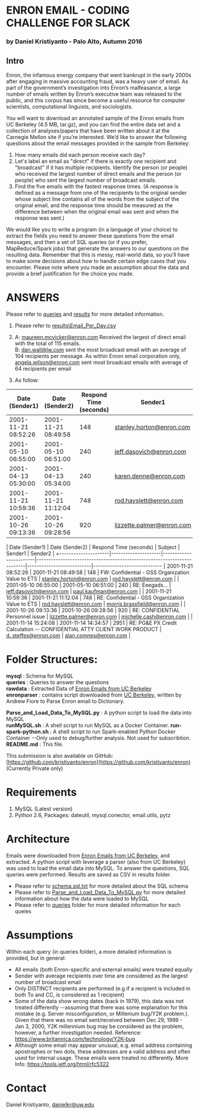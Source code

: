 # ENRON EMAIL - CODING CHALLENGE FOR SLACK
### by Daniel Kristiyanto - Palo Alto, Autumn 2016

## Intro
Enron, the infamous energy company that went bankrupt in the early 2000s after engaging in massive accounting fraud, was a heavy user of email. As part of the government’s investigation into Enron’s malfeasance, a large number of emails written by Enron’s executive team was released to the public, and this corpus has since become a useful resource for computer scientists, computational linguists, and sociologists.

You will want to download an annotated sample of the Enron emails from UC Berkeley (4.5 MB, tar.gz), and you can find the entire data set and a collection of analyses/papers that have been written about it at the Carnegie Mellon site if you’re interested. We’d like to answer the following questions about the email messages provided in the sample from Berkeley:

1. How many emails did each person receive each day?
2. Let's label an email as "direct" if there is exactly one recipient and "broadcast" if it has multiple recipients. Identify the person (or people) who received the largest number of direct emails and the person (or people) who sent the largest number of broadcast emails.
3. Find the five emails with the fastest response times. (A response is defined as a message from one of the recipients to the original sender whose subject line contains all of the words from the subject of the original email, and the response time should be measured as the difference between when the original email was sent and when the response was sent.)

We would like you to write a program (in a language of your choice) to extract the fields you need to answer these questions from the email messages, and then a set of SQL queries (or if you prefer, MapReduce/Spark jobs) that generate the answers to our questions on the resulting data. Remember that this is messy, real-world data, so you’ll have to make some decisions about how to handle certain edge cases that you encounter. Please note where you made an assumption about the data and provide a brief justification for the choice you made.


# ANSWERS
Please refer to [queries](queries) and [results](results) for more detailed information.  
1.  Please refer to [results\Email_Per_Day.csv](results\Email_Per_Day.csv)  
2.  A: maureen.mcvicker@enron.com Received the largest of direct email with the total of 115 emails.  
    B: dan.wall@lw.com sent the most broadcast email with an average of 104 recipients per message. As within Enron email corporation only, angela.wilson@enron.com sent most broadcast emails with average of 64 recipients per email  

3. As follow:  


| Date (Sender1)      | Date (Sender2)      | Respond Time (seconds) | Sender1                   | Sender2                     |
|---------------------|---------------------|------------------------|---------------------------|-----------------------------|
| 2001-11-21 08:52:26 | 2001-11-21 08:49:58 |                    148 | stanley.horton@enron.com  | rod.hayslett@enron.com      |
| 2001-05-10 06:55:00 | 2001-05-10 06:51:00 |                    240 | jeff.dasovich@enron.com   | paul.kaufman@enron.com      |
| 2001-04-13 05:30:00 | 2001-04-13 05:34:00 |                    240 | karen.denne@enron.com     | jeff.dasovich@enron.com     |
| 2001-11-21 10:59:36 | 2001-11-21 11:12:04 |                    748 | rod.hayslett@enron.com    | morris.brassfield@enron.com |
| 2001-10-26 09:13:36 | 2001-10-26 09:28:56 |                    920 | lizzette.palmer@enron.com | michelle.cash@enron.com     |


| Date (Sender1)      | Date (Sender2)      | Respond Time (seconds) | Subject                                                                 | Sender1                   | Sender2                     |
+---------------------|---------------------|------------------------|-------------------------------------------------------------------------|---------------------------|-----------------------------
| 2001-11-21 08:52:26 | 2001-11-21 08:49:58 |                    148 | FW: Confidential - GSS Organization Value to ETS                        | stanley.horton@enron.com  | rod.hayslett@enron.com      |
| 2001-05-10 06:55:00 | 2001-05-10 06:51:00 |                    240 | RE: Eeegads...                                                          | jeff.dasovich@enron.com   | paul.kaufman@enron.com      |
| 2001-11-21 10:59:36 | 2001-11-21 11:12:04 |                    748 | RE: Confidential - GSS Organization Value to ETS                        | rod.hayslett@enron.com    | morris.brassfield@enron.com |
| 2001-10-26 09:13:36 | 2001-10-26 09:28:56 |                    920 | RE: CONFIDENTIAL Personnel issue                                        | lizzette.palmer@enron.com | michelle.cash@enron.com     |
| 2001-11-14 15:24:08 | 2001-11-14 14:34:57 |                   2951 | RE: PG&E PX Credit Calculation -- CONFIDENTIAL ATTY CLIENT WORK PRODUCT | d..steffes@enron.com      | alan.comnes@enron.com       |


# Folder Structures:
**mysql**               : Schema for MySQL  
**queries**             : Queries to answer the questions  
**rawdata**             : Extracted Data of [Enron Emails from UC Berkeley](http://bailando.sims.berkeley.edu/enron/enron_with_categories.tar.gz)  
**enronparser**         : contains script downloaded from [UC Berkeley](http://courses.ischool.berkeley.edu/i290-2/f04/assignments/enronEmail.py), written by Andrew Fiore to Parse Enron email to Dictionary.  
  
**Parse_and_Load_Data_To_MySQL.py** : A python script to load the data into MySQL  
**runMySQL.sh**         : A shell script to run MySQL as a Docker Container. 
**run-spark-python.sh** : A shell script to run Spark-enabled Python Docker Container --Only used to debug/further analysis. Not used for subscribtion.  
**README.md**           : This file.  

This submission is also available on GitHub: [https://github.com/kristiyanto/enron](https://github.com/kristiyanto/enron) (Currently Private only)

# Requirements
1. MySQL (Latest version)
2. Python 2.6, Packages: dateutil, mysql.conector, email.utils, pytz

# Architecture
Emails were downloaded from [Enron Emails from UC Berkeley](http://bailando.sims.berkeley.edu/enron/enron_with_categories.tar.gz), and extracted. A python script with leverage a parser (also from UC Berkeley) was used to load the email data into MySQL. 
To answer the questions, SQL queries were performed. Results are saved as CSV in results folder.

- Please refer to [schema.sql.txt](mysql/schema.sql.txt) for more detailed about the SQL schema
- Please refer to [Parse_and_Load_Data_To_MySQL.py](Parse_and_Load_Data_To_MySQL.py) for more detailed information about how the data were loaded to MySQL
- Please refer to [queries](queries) folder for more detailed information for each queies


# Assumptions
Within each query (in queries folder), a more detailed information is provided, but in general:
- All emails (both Enron-specific and external emails) were treated equally
- Sender with average recipients over time are considered as the largest number of broadcast email
- Only DISTINCT recipients are performed (e.g if a recipient is included in both To and CC, is considered as 1 recipient)
- Some of the data show wrong dates (back in 1979), this data was not treated differently --assuming that there was some explanation for this mistake (e.g. Server misconfiguration, or Millenium bug/Y2K problem.). Given that there was no email sent/received between Dec 29, 1999 - Jan 3, 2000, Y2K millennium bug may be considered as the problem, however, a further investigation needed. Reference: https://www.britannica.com/technology/Y2K-bug
- Although some email may appear unusual, e.g. email address containing apostrophes or two dots, these addresses are a valid address and often used for internal usage. These emails were treated no differently. More Info: https://tools.ietf.org/html/rfc5322 


# Contact 
Daniel Kristiyanto, danielkr@uw.edu

